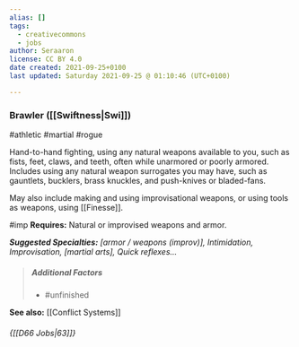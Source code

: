 ```yaml
---
alias: []
tags:
  - creativecommons
  - jobs
author: Seraaron
license: CC BY 4.0
date created: 2021-09-25+0100
last updated: Saturday 2021-09-25 @ 01:10:46 (UTC+0100)

---
```


### Brawler ([[Swiftness|Swi]])

#athletic #martial #rogue 

Hand-to-hand fighting, using any natural weapons available to you, such as fists, feet, claws, and teeth, often while unarmored or poorly armored. Includes using any natural weapon surrogates you may have, such as gauntlets, bucklers, brass knuckles, and push-knives or bladed-fans.

May also include making and using improvisational weapons, or using tools as weapons, using [[Finesse]].

#imp **Requires:** Natural or improvised weapons and armor.

_**Suggested Specialties:** [armor / weapons (improv)], Intimidation, Improvisation, [martial arts], Quick reflexes…_

> ##### Additional Factors
>
> -   #unfinished

**See also:** [[Conflict Systems]]

###### {[[D66 Jobs|63]]}

